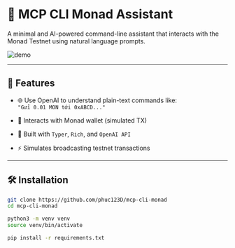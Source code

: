 # 🧠 MCP CLI Monad Assistant

A minimal and AI-powered command-line assistant that interacts with the Monad Testnet using natural language prompts.

![demo](./mcp_cli_demo.png)

---

## 🚀 Features

- 🌐 Use OpenAI to understand plain-text commands like:  
  `"Gửi 0.01 MON tới 0xABCD..."`

- 🔐 Interacts with Monad wallet (simulated TX)
- 💬 Built with `Typer`, `Rich`, and `OpenAI API`
- ⚡ Simulates broadcasting testnet transactions

---

## 🛠️ Installation

```bash
git clone https://github.com/phuc123D/mcp-cli-monad
cd mcp-cli-monad

python3 -m venv venv
source venv/bin/activate

pip install -r requirements.txt
